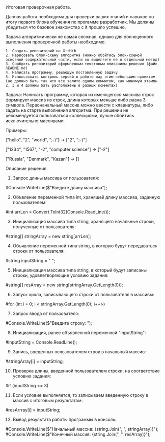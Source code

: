 Итоговая проверочная работа.

Данная работа необходима для проверки ваших знаний и навыков по итогу первого блока обучения по прогамме разработчик. Мы должны убедиться что базовое знакомство с it прошло успешно.

Задача алгоритмически не самая сложная, однако для полноценного выполнения проверочной работы необходимо: 
    
    1. Создать репозиторий на GitHib
    2. Нарисовать блок-схему алгоритма (можно обойтись блок-схемой основной содержательной части, если вы выделяете ее в отдельный метод)
    3. Снабдить репозиторий оформленным текстовым описанием решения (файл README.md)
    4. Написать программу, решающую поставленную задачу
    5. Использовать контроль версий в работе над этим небольшим проектом (не должно быть так что все залито одним коммитом, как минимум этампы 2, 3 и 4 должны бать расположены в разных коммитах)

Задача: Написать программу, которая из имеющегося массива строк формирует массив из строк, длина которых меньше либо равна 3 символа. Первоначальный массив можно ввести с клавиатуры, либо задать на старте выполнения алгоритма. При решении не рекомендуется пользоваться коллекциями, лучше обойтись исключительно массивами.

Примеры:

["hello", "2", "world", ";-)"] -> ["2", ";-)"]

["1234", "1567", "-2", "computer science"] -> ["-2"]

["Russia", "Denmark", "Kazan"] -> [] 

Описание решения:

1. Запрос длины массива от пользователя:

#Console.WriteLine($"Введите длину массива");

2. Объвление переменной типа int, хранящей длину массива, заданную пользователем:

#int arrLen = Convert.ToInt32(Console.ReadLine());

3. Инициализация массива типа string, хранящего начальные строки, полученные от пользователя:

#string[] stringArray = new string[arrLen];

4. Объявление переменной типа string, в которую будут передаваться строки от пользователя:

#string inputString = " ";

5. Инициализация массива типа string, в который будут записаны строки, удовлетворяющие условию задания: 

#string[] resArray = new string[stringArray.GetLength(0)];

6. Запуск цикла, записывающего строки от пользователя в массивы:

#for (int i = 0; i < stringArray.GetLength(0); i++>)

7. Запрос ввода от пользователя:

#Console.WriteLine($"Введите строку: ");

8. Инициализация, ранее объявленной переменной "inputString":

#inputString = Console.ReadLine();

9. Запись, введенных пользователем строк в начальный массив:

#stringArray[i] = inputString;

10. Проверка длины, введенной пользователем строки, на соответствие условию задания:

#if (inputString <= 3)

11. Если условие выполняется, то записываем введенную строку в массив с итоговым результатом:

#resArrray[i] = inputString;

12. Вывод результата работы программы в консоль:

#Console.WriteLine($"Начальный массив: {string.Join(", ", stringArray)}");
#Console.WriteLine($"Конечный массив: {string.Join(", ", resArray)}");